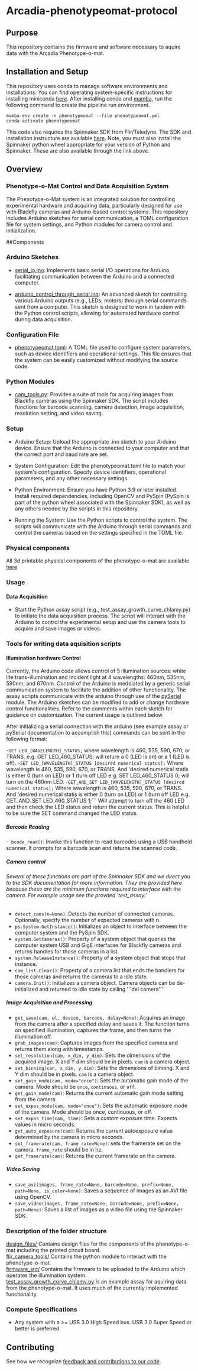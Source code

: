 # Arcadia-phenotypeomat-protocol

## Purpose

This repository contains the firmware and software necessary to aquire data with the Arcadia Phenotype-o-mat.

## Installation and Setup

This repository uses conda to manage software environments and installations. You can find operating system-specific instructions for installing miniconda [here](https://docs.conda.io/projects/miniconda/en/latest/). After installing conda and [mamba](https://mamba.readthedocs.io/en/latest/), run the following command to create the pipeline run environment.

```{bash}
mamba env create -n phenotypeomat --file phenotypeomat.yml
conda activate phenotypeomat
```

This code also requires the Spinnaker SDK from Flir/Teledyne. The SDK and installation instructure are available [here](https://www.flir.com/products/spinnaker-sdk/?vertical=machine+vision&segment=iis).
Note, you must also install the Spinnaker python wheel appropriate for your version of Python and Spinnaker. These are also available through the link above.

## Overview
### Phenotype-o-Mat Control and Data Acquisition System

The Phenotype-o-Mat system is an integrated solution for controlling experimental hardware and acquiring data, particularly designed for use with Blackfly cameras and Arduino-based control systems. This repository includes Arduino sketches for serial communication, a TOML configuration file for system settings, and Python modules for camera control and initialization.

##Components
### Arduino Sketches

- [serial_io.ino](./firmware_src/arduino_src/serial_io.ino): Implements basic serial I/O operations for Arduino, facilitating communication between the Arduino and a connected computer.

- [arduino_control_through_serial.ino](./firmware_src/arduino_src/arduino_control_through_serial.ino): An advanced sketch for controlling various Arduino outputs (e.g., LEDs, motors) through serial commands sent from a computer. This sketch is designed to work in tandem with the Python control scripts, allowing for automated hardware control during data acquisition.

### Configuration File

-  [phenotypeomat.toml](./phenotypeomat.toml): A TOML file used to configure system parameters, such as device identifiers and operational settings. This file ensures that the system can be easily customized without modifying the source code.

### Python Modules

- [cam_tools.py](./flir_camera_tools/cam_tools.py): Provides a suite of tools for acquiring images from Blackfly cameras using the Spinnaker SDK. The script includes functions for barcode scanning, camera detection, image acquisition, resolution setting, and video saving.

### Setup

- Arduino Setup: Upload the appropriate .ino sketch to your Arduino device. Ensure that the Arduino is connected to your computer and that the correct port and baud rate are set.

- System Configuration: Edit the phenotypeomat.toml file to match your system's configuration. Specify device identifiers, operational parameters, and any other necessary settings.

- Python Environment: Ensure you have Python 3.9 or later installed. Install required dependencies, including OpenCV and PySpin (PySpin is part of the python wheel associated with the Spinnaker SDK), as well as any others needed by the scripts in this repository.

- Running the System: Use the Python scripts to control the system. The scripts will communicate with the Arduino through serial commands and control the cameras based on the settings specified in the TOML file.

### Physical components
All 3d printable physical components of the phenotype-o-mat are available [here](https://www.shapeways.com/designer/ben_arcadia/lists/phenotype-o-mat)

### Usage
#### Data Acquisition

- Start the Python assay script (e.g., test_assay_growth_curve_chlamy.py) to initiate the data acquisition process. The script will interact with the Arduino to control the experimental setup and use the camera tools to acquire and save images or videos.

### Tools for writing data aquisition scripts
#### Illumination hardware Control
 Currently, the Arduino code allows control of 5 illumination sources: white lite trans-illumination and incident light at 4 wavelengths: 460nm, 535nm, 590nm, and 670nm. Control of the Arduino is meddiated by a generic serial communication system to facilitate the addition of other functionality. The assay scripts communicate with the arduino through use of the [pySerial](https://pyserial.readthedocs.io/en/latest/shortintro.html) module. The Arduino sketches can be modified to add or change hardware control functionalities. Refer to the comments within each sketch for guidance on customization. The current usage is outlined below.

 After initializing a serial connection with the arduino (see example assay or pySerial documentation to accomplish this) commands can be sent in the following format:

-```GET LED_[WAVELENGTH]_STATUS;``` where wavelength is 460, 535, 590, 670, or TRANS.  e.g. GET LED_460_STATUS; will return a 0 (LED is on) or a 1 (LED is off).
-```SET LED_[WAVELENGTH]_STATUS [desired numerical status];``` Where wavelength is 460, 535, 590, 670, or TRANS. And 'desired numerical statis is either 0 (turn on LED) or 1 (turn off LED  e.g. SET LED_460_STATUS 0; will turn on the 460nm LED.
-```GET_AND_SET LED_[WAVELENGTH]_STATUS [desired numerical status];``` Where wavelength is 460, 535, 590, 670, or TRANS. And 'desired numerical statis is either 0 (turn on LED) or 1 (turn off LED  e.g. GET_AND_SET LED_460_STATUS 1;``` Will attempt to turn off the 460 LED and then check the LED status and return the current status.  This is helpful to be sure the SET command changed the LED status.

##### Barcode Reading

-``` bcode_read()```: Invoke this function to read barcodes using a USB handheld scanner. It prompts for a barcode scan and returns the scanned code.

##### Camera control
###### Several of these functions are part of the Spinnaker SDK and we direct you to the SDK documentation for more information.  They are provided here because these are the minimum functions required to interface with the camera.  For example usage see the provded 'test_assay.'

- ```detect_cams(n=None)```: Detects the number of connected cameras. Optionally, specify the number of expected cameras with n.
- ```ps.System.GetInstance()```: Initializes an object to interface between the computer system and the PySpin SDK.
- ```system.GetCameras()```: Property of a system object that queries the computer system USB and GigE interfaces for Blackfly cameras and returns handles for those cameras in a list.
- ```system.ReleaseInstance()```: Property of a system object that stops that instance.
- ```cam_list.Clear()```: Property of a camera list that ends the handlers for those cameras and returns the cameras to a idle state.
- ```camera.Init()```: Initializes a camera object. Camera objects can be de-initialized and returned to idle state by calling '''del camera'''

##### Image Acquisition and Processing

- ```get_save(cam, wl, device, barcode, delay=None)```: Acquires an image from the camera after a specified delay and saves it. The function turns on specified illumination, captures the frame, and then turns the illumination off.
- ```grab_images(cam)```: Captures images from the specified camera and returns them along with timestamps.
- ```set_resolution(cam, x_dim, y_dim)```: Sets the dimensions of the acquired image. X and Y dim should be in pixels. `cam` is a camera object.
- ```set_binning(can, x_dim, y_dim)```: Sets the dimensions of binning. X and Y dim should be in pixels. `cam` is a camera object.
- ```set_gain_mode(cam, mode="once")```: Sets the automatic gain mode of the camera.  Mode should be `once`, `continuous`, or `off`.
- ```get_gain_mode(cam)```: Returns the current automatic gain mode setting from the camera.
- ```set_expos_mode(cam, mode="once")```: Sets the automatic exposure mode of the camera.  Mode should be once, continuous, or off.
- ```set_expos_time(cam, time)```: Sets a custom exposure time.  Expects values in micro seconds.
- ```get_auto_exposure(cam)```: Returns the current autoexposure value determined by the camera in micro seconds.
- ```set_framerate(cam, frame_rate=None)```: sets the framerate set on the camera. `frame_rate` should be in hz.
- ```get_framerate(cam)```: Returns the current framerate on the camera.

##### Video Saving

- ```save_avi(images, frame_rate=None, barcode=None, prefix=None, path=None, is_color=None)```: Saves a sequence of images as an AVI file using OpenCV.
- ```save_video(images, frame_rate=None, barcode=None, prefix=None, path=None)```: Saves a list of images as a video file using the Spinnaker SDK.

### Description of the folder structure

[design_files/](design_files/) Contains design files for the components of the phenotype-o-mat including the printed circuit board. \
[flir_camera_tools/](flir_camera_tools/) Contains the python module to interact with the phenotype-o-mat. \
[firmware_src/](firmware_src/) Contains the firmware to be uploaded to the Arduino which operates the illumination system. \
[test_assay_growth_curve_chlamy.py](test_assay_growth_curve_chlamy.py) Is an example assay for aquiring data from the phenotype-o-mat.  It uses much of the currently implemented functionality. 

### Compute Specifications

- Any system with a >=  USB 3.0 High Speed bus.  USB 3.0 Super Speed or better is preferred.

## Contributing

See how we recognize [feedback and contributions to our code](https://github.com/Arcadia-Science/arcadia-software-handbook/blob/main/guides-and-standards/guide-credit-for-contributions.md).

